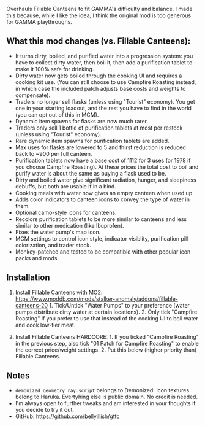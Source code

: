 Overhauls Fillable Canteens to fit GAMMA's difficulty and balance. I made this because, while I like the idea, I think the original mod is too generous for GAMMA playthroughs.

## What this mod changes (vs. Fillable Canteens):
- It turns dirty, boiled, and purified water into a progression system: you have to collect dirty water, then boil it, then add a purification tablet to make it 100% safe for drinking.
- Dirty water now gets boiled through the cooking UI and requires a cooking kit use. (You can still choose to use Campfire Roasting instead, in which case the included patch adjusts base costs and weights to compensate).
- Traders no longer sell flasks (unless using "Tourist" economy). You get one in your starting loadout, and the rest you have to find in the world (you can opt out of this in MCM).
- Dynamic item spawns for flasks are now much rarer.
- Traders only sell 1 bottle of purification tablets at most per restock (unless using "Tourist" economy).
- Rare dynamic item spawns for purification tablets are added.
- Max uses for flasks are lowered to 5 and thirst reduction is reduced back to ~900 per full canteen.
- Purification tablets now have a base cost of 1112 for 3 uses (or 1978 if you choose Campfire Roasting). At these prices the total cost to boil and purify water is about the same as buying a flask used to be.
- Dirty and boiled water give significant radiation, hunger, and sleepiness debuffs, but both are usable if in a bind.
- Cooking meals with water now gives an empty canteen when used up.
- Adds color indicators to canteen icons to convey the type of water in them.
- Optional camo-style icons for canteens.
- Recolors purification tablets to be more similar to canteens and less similar to other medication (like Ibuprofen).
- Fixes the water pump's map icon.
- MCM settings to control icon style, indicator visiblity, purification pill colorization, and trader stock.
- Monkey-patched and tested to be compatible with other popular icon packs and mods.

## Installation
  1. Install Fillable Canteens with MO2: https://www.moddb.com/mods/stalker-anomaly/addons/fillable-canteens-20
    1. Tick/Untick "Water Pumps" to your preference (water pumps distribute dirty water at certain locations).
    2. Only tick "Campfire Roasting" if you prefer to use that instead of the cooking UI to boil water and cook low-tier meat.

  2. Install Fillable Canteens HARDCORE:
    1. If you ticked "Campfire Roasting" in the previous step, also tick "01 Patch for Campfire Roasting" to enable the correct price/weight settings.
    2. Put this below (higher priority than) Fillable Canteens.

## Notes
  - `demonized_geometry_ray.script` belongs to Demonized. Icon textures belong to Haruka. Evertyhing else is public domain. No credit is needed.
  - I'm always open to further tweaks and am interested in your thoughts if you decide to try it out.
  - GitHub: https://github.com/bellyillish/gtfc
